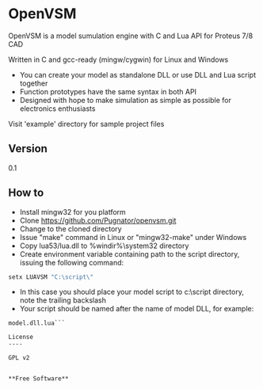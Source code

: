 OpenVSM
=========

OpenVSM is a model sumulation engine with C and Lua API for Proteus 7/8 CAD

Written in C and gcc-ready (mingw/cygwin) for Linux and Windows

  - You can create your model as standalone DLL or use DLL and Lua script together
  - Function prototypes have the same syntax in both API
  - Designed with hope to make simulation as simple as possible for electronics enthusiasts


Visit 'example' directory for sample project files

Version
----
0.1

How to
--------------

  - Install mingw32 for you platform
  - Clone https://github.com/Pugnator/openvsm.git
  - Change to the cloned directory
  - Issue "make" command in Linux or "mingw32-make" under Windows
  - Copy lua53/lua.dll to %windir%\system32 directory
  - Create environment variable containing path to the script directory,
issuing the following command:

```bat
setx LUAVSM "C:\script\"
```
  - In this case you should place your model script to c:\script directory, 
  note the trailing backslash
  - Your script should be named after the name of model DLL, for example:

```model.dll
model.dll.lua```

License
----

GPL v2


**Free Software**
